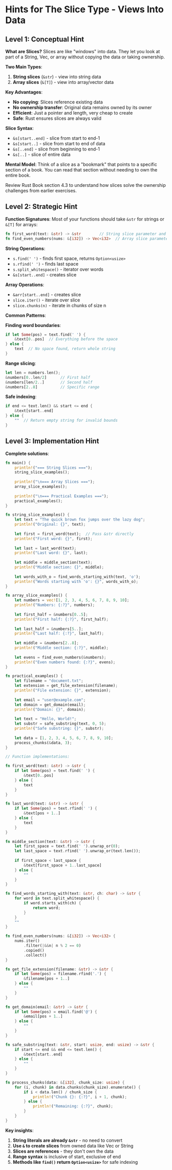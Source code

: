 # Hints for The Slice Type - Views Into Data

## Level 1: Conceptual Hint

**What are Slices?**
Slices are like "windows" into data. They let you look at part of a String, Vec, or array without copying the data or taking ownership.

**Two Main Types**:
1. **String slices** (`&str`) - view into string data
2. **Array slices** (`&[T]`) - view into array/vector data

**Key Advantages**:
- **No copying**: Slices reference existing data
- **No ownership transfer**: Original data remains owned by its owner
- **Efficient**: Just a pointer and length, very cheap to create
- **Safe**: Rust ensures slices are always valid

**Slice Syntax**:
- `&s[start..end]` - slice from start to end-1
- `&s[start..]` - slice from start to end of data
- `&s[..end]` - slice from beginning to end-1
- `&s[..]` - slice of entire data

**Mental Model**: Think of a slice as a "bookmark" that points to a specific section of a book. You can read that section without needing to own the entire book.

Review Rust Book section 4.3 to understand how slices solve the ownership challenges from earlier exercises.

## Level 2: Strategic Hint

**Function Signatures**:
Most of your functions should take `&str` for strings or `&[T]` for arrays:

```rust
fn first_word(text: &str) -> &str        // String slice parameter and return
fn find_even_numbers(nums: &[i32]) -> Vec<i32>  // Array slice parameter
```

**String Operations**:
- `s.find(' ')` - finds first space, returns `Option<usize>`
- `s.rfind(' ')` - finds last space
- `s.split_whitespace()` - iterator over words
- `&s[start..end]` - creates slice

**Array Operations**:
- `&arr[start..end]` - creates slice
- `slice.iter()` - iterate over slice
- `slice.chunks(n)` - iterate in chunks of size n

**Common Patterns**:

**Finding word boundaries**:
```rust
if let Some(pos) = text.find(' ') {
    &text[0..pos]  // Everything before the space
} else {
    text  // No space found, return whole string
}
```

**Range slicing**:
```rust
let len = numbers.len();
&numbers[0..len/2]      // First half
&numbers[len/2..]       // Second half
&numbers[2..8]          // Specific range
```

**Safe indexing**:
```rust
if end <= text.len() && start <= end {
    &text[start..end]
} else {
    ""  // Return empty string for invalid bounds
}
```

## Level 3: Implementation Hint

**Complete solutions**:

```rust
fn main() {
    println!("=== String Slices ===");
    string_slice_examples();
    
    println!("\n=== Array Slices ===");
    array_slice_examples();
    
    println!("\n=== Practical Examples ===");
    practical_examples();
}

fn string_slice_examples() {
    let text = "The quick brown fox jumps over the lazy dog";
    println!("Original: {}", text);
    
    let first = first_word(text);  // Pass &str directly
    println!("First word: {}", first);
    
    let last = last_word(text);
    println!("Last word: {}", last);
    
    let middle = middle_section(text);
    println!("Middle section: {}", middle);
    
    let words_with_o = find_words_starting_with(text, 'o');
    println!("Words starting with 'o': {}", words_with_o);
}

fn array_slice_examples() {
    let numbers = vec![1, 2, 3, 4, 5, 6, 7, 8, 9, 10];
    println!("Numbers: {:?}", numbers);
    
    let first_half = &numbers[0..5];
    println!("First half: {:?}", first_half);
    
    let last_half = &numbers[5..];
    println!("Last half: {:?}", last_half);
    
    let middle = &numbers[2..8];
    println!("Middle section: {:?}", middle);
    
    let evens = find_even_numbers(&numbers);
    println!("Even numbers found: {:?}", evens);
}

fn practical_examples() {
    let filename = "document.txt";
    let extension = get_file_extension(filename);
    println!("File extension: {}", extension);
    
    let email = "user@example.com";
    let domain = get_domain(email);
    println!("Domain: {}", domain);
    
    let text = "Hello, World!";
    let substr = safe_substring(text, 0, 5);
    println!("Safe substring: {}", substr);
    
    let data = [1, 2, 3, 4, 5, 6, 7, 8, 9, 10];
    process_chunks(&data, 3);
}

// Function implementations:

fn first_word(text: &str) -> &str {
    if let Some(pos) = text.find(' ') {
        &text[0..pos]
    } else {
        text
    }
}

fn last_word(text: &str) -> &str {
    if let Some(pos) = text.rfind(' ') {
        &text[pos + 1..]
    } else {
        text
    }
}

fn middle_section(text: &str) -> &str {
    let first_space = text.find(' ').unwrap_or(0);
    let last_space = text.rfind(' ').unwrap_or(text.len());
    
    if first_space < last_space {
        &text[first_space + 1..last_space]
    } else {
        ""
    }
}

fn find_words_starting_with(text: &str, ch: char) -> &str {
    for word in text.split_whitespace() {
        if word.starts_with(ch) {
            return word;
        }
    }
    ""
}

fn find_even_numbers(nums: &[i32]) -> Vec<i32> {
    nums.iter()
        .filter(|&&n| n % 2 == 0)
        .copied()
        .collect()
}

fn get_file_extension(filename: &str) -> &str {
    if let Some(pos) = filename.rfind('.') {
        &filename[pos + 1..]
    } else {
        ""
    }
}

fn get_domain(email: &str) -> &str {
    if let Some(pos) = email.find('@') {
        &email[pos + 1..]
    } else {
        ""
    }
}

fn safe_substring(text: &str, start: usize, end: usize) -> &str {
    if start <= end && end <= text.len() {
        &text[start..end]
    } else {
        ""
    }
}

fn process_chunks(data: &[i32], chunk_size: usize) {
    for (i, chunk) in data.chunks(chunk_size).enumerate() {
        if i < data.len() / chunk_size {
            println!("Chunk {}: {:?}", i + 1, chunk);
        } else {
            println!("Remaining: {:?}", chunk);
        }
    }
}
```

**Key insights**:
1. **String literals are already `&str`** - no need to convert
2. **Use `&` to create slices** from owned data like Vec or String
3. **Slices are references** - they don't own the data
4. **Range syntax** is inclusive of start, exclusive of end
5. **Methods like `find()` return `Option<usize>`** for safe indexing